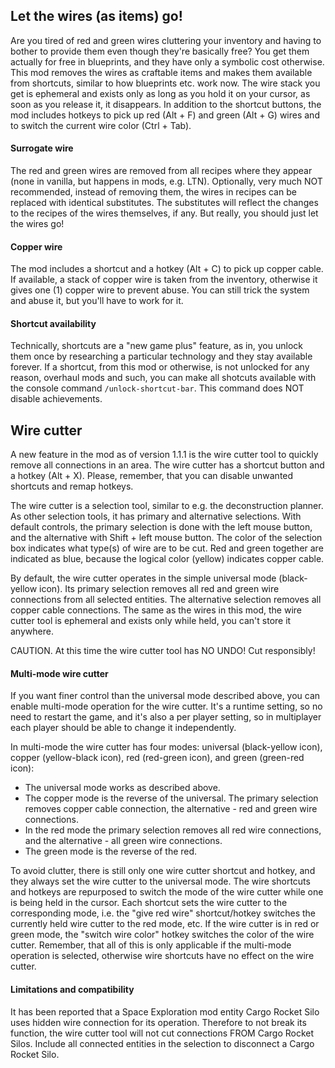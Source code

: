 ## Let the wires (as items) go!

Are you tired of red and green wires cluttering your inventory and having to bother to provide them even though they're basically free? You get them actually for free in blueprints, and they have only a symbolic cost otherwise. This mod removes the wires as craftable items and makes them available from shortcuts, similar to how blueprints etc. work now. The wire stack you get is ephemeral and exists only as long as you hold it on your cursor, as soon as you release it, it disappears. In addition to the shortcut buttons, the mod includes hotkeys to pick up red (Alt + F) and green (Alt + G) wires and to switch the current wire color (Ctrl + Tab).  

#### Surrogate wire

The red and green wires are removed from all recipes where they appear (none in vanilla, but  happens in mods, e.g. LTN). Optionally, very much NOT recommended, instead of removing them, the wires in recipes can be replaced with identical substitutes. The substitutes will reflect the changes to the recipes of the wires themselves, if any. But really, you should just let the wires go! 

#### Copper wire

The mod includes a shortcut and a hotkey (Alt + C) to pick up copper cable. If available, a stack of copper wire is taken from the inventory, otherwise it gives one (1) copper wire to prevent abuse. You can still trick the system and abuse it, but you'll have to work for it.

#### Shortcut availability

Technically, shortcuts are a "new game plus" feature, as in, you unlock them once by researching a particular technology and they stay available forever. If a shortcut, from this mod or otherwise, is not unlocked for any reason, overhaul mods and such, you can make all shotcuts available with the console command `/unlock-shortcut-bar`. This command does NOT disable achievements.

## Wire cutter

A new feature in the mod as of version 1.1.1 is the wire cutter tool to quickly remove all connections in an area. The wire cutter has a shortcut button and a hotkey (Alt + X). Please, remember, that you can disable unwanted shortcuts and remap hotkeys.

The wire cutter is a selection tool, similar to e.g. the deconstruction planner. As other selection tools, it has primary and alternative selections. With default controls, the primary selection is done with the left mouse button, and the alternative with Shift + left mouse button. The color of the selection box indicates what type(s) of wire are to be cut. Red and green together are indicated as blue, because the logical color (yellow) indicates copper cable.  

By default, the wire cutter operates in the simple universal mode (black-yellow icon). Its primary selection removes all red and green wire connections from all selected entities. The alternative selection removes all copper cable connections. The same as the wires in this mod, the wire cutter tool is ephemeral and exists only while held, you can't store it anywhere. 

CAUTION. At this time the wire cutter tool has NO UNDO! Cut responsibly! 

#### Multi-mode wire cutter

If you want finer control than the universal mode described above, you can enable multi-mode operation for the wire cutter. It's a runtime setting, so no need to restart the game, and it's also a per player setting, so in multiplayer each player should be able to change it independently.  

In multi-mode the wire cutter has four modes: universal (black-yellow icon), copper (yellow-black icon), red (red-green icon), and green (green-red icon): 

* The universal mode works as described above. 
* The copper mode is the reverse of the universal. The primary selection removes copper cable connection, the alternative - red and green wire connections. 
* In the red mode the primary selection removes all red wire connections, and the alternative - all green wire connections. 
* The green mode is the reverse of the red. 

To avoid clutter, there is still only one wire cutter shortcut and hotkey, and they always set the wire cutter to the universal mode. The wire shortcuts and hotkeys are repurposed to switch the mode of the wire cutter while one is being held in the cursor. Each shortcut sets the wire cutter to the corresponding mode, i.e. the "give red wire" shortcut/hotkey switches the currently held wire cutter to the red mode, etc. If the wire cutter is in red or green mode, the "switch wire color" hotkey switches the color of the wire cutter. Remember, that all of this is only applicable if the multi-mode operation is selected, otherwise wire shortcuts have no effect on the wire cutter.   

#### Limitations and compatibility

It has been reported that a Space Exploration mod entity Cargo Rocket Silo uses hidden wire connection for its operation. Therefore to not break its function, the wire cutter tool will not cut connections FROM Cargo Rocket Silos. Include all connected entities in the selection to disconnect a Cargo Rocket Silo. 